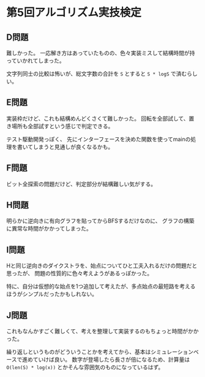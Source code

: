 # 第5回アルゴリズム実技検定

## D問題

難しかった。
一応解き方はあっていたものの、色々実装ミスして結構時間が持っていかれてしまった。

文字列同士の比較は怖いが、総文字数の合計を `S` とすると `S * logS` で済むらしい。

## E問題

実装枠だけど、これも結構めんどくさくて難しかった。
回転を全部試して、置き場所も全部試すという感じで判定できる。

テスト駆動開発っぽく、
先にインターフェースを決めた関数を使ってmainの処理を書いてしまうと見通しが良くなるかも。

## F問題

ビット全探索の問題だけど、判定部分が結構難しい気がする。

## H問題

明らかに逆向きに有向グラフを貼ってからBFSするだけなのに、
グラフの構築に異常な時間がかかってしまった。

## I問題

Hと同じ逆向きのダイクストラを、始点についてひと工夫入れるだけの問題だと思ったが、
問題の性質的に色々考えようがあるっぽかった。

特に、自分は仮想的な始点を1つ追加して考えたが、多点始点の最短路を考えるほうがシンプルだったかもしれない。

## J問題

これもなんかすごく難しくて、考えを整理して実装するのもちょっと時間がかかった。

繰り返しというものがどういうことかを考えてから、基本はシミュレーションベースで進めていけば良い。
数字が登場したら長さが倍になるため、計算量は `O(len(S) * log(x))` とかそんな雰囲気のものになっているはず。
